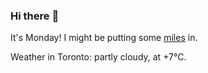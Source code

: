### Hi there :wave:

It's Monday! I might be putting some [miles](https://www.strava.com/athletes/889963) in.

Weather in Toronto: partly cloudy, at +7°C.
